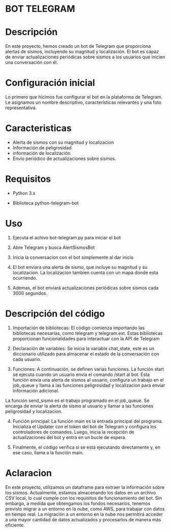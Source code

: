 # BOT TELEGRAM  
 
# Descripción 
 
En este proyecto, hemos creado un bot de Telegram que proporciona alertas de sismos, incluyendo su magnitud y localización. El bot es capaz de enviar actualizaciones periódicas sobre sismos a los usuarios que inicien una conversación con él. 
 
# Configuración inicial 
 
Lo primero que hicimos fue configurar el bot en la plataforma de Telegram. Le asignamos un nombre descriptivo, características relevantes y una foto representativa. 

# Caracteristicas  

- Alerta de sismos con su magnitud y localizacion 
- Información de peligrosidad 
- información de localización  
- Envío periódico de actualizaciones sobre sismos. 
 
# Requisitos 
 
- Python 3.x 
 
- Biblioteca python-telegram-bot  
  
# Uso 
 
1. Ejecuta el achivo bot-telegram.py para iniciar el bot  

2. Abre Telegram y busca AlertSismosBot  

3. Inicia la conversacion con el bot simplemente al dar inicio  

4. El bot enviara una alerta de sismo, que incluye su magnitud y su localizacion. La localizacion tambien cuenta con un mapa donde esta ocurriendo.  

5. Ademas, el bot enviará actualizaciones periódicas sobre sismos cada 3000 segundos.  
 
# Descripción del código 

1. Importación de bibliotecas: El código comienza importando las bibliotecas necesarias, como telegram y telegram.ext. Estas bibliotecas proporcionan funcionalidades para interactuar con la API de Telegram
 
2. Declaración de variables: Se inicia la variable chat_state, este es un diccionario utilizado para almacenar el estado de la conversación con cada usuario.
 
3. Funciones: A continuación, se definen varias funciones. La función start se ejecuta cuando un usuario envía el comando /start al bot. Esta función envía una alerta de sismos al usuario, configura un trabajo en el job_queue y llama a las funciones peligrosidad y localizacion para enviar información adicional.

La función send_sismo es el trabajo programado en el job_queue. Se encarga de enviar la alerta de sismo al usuario y llamar a las funciones peligrosidad y localizacion. 

4. Función principal: La función main es la entrada principal del programa. Inicializa el Updater con el token del bot de Telegram y configura los controladores de comandos. Luego, inicia la recepción de actualizaciones del bot y entra en un bucle de espera. 
 
5. Finalmente, el código verifica si se está ejecutando directamente y, en ese caso, llama a la función main.  
 
# Aclaracion 

En este proyecto, utilizamos un dataframe para extraer la información sobre los sismos. Actualmente, estamos almacenando los datos en un archivo CSV local, lo cual cumple con los requisitos de funcionamiento del bot. Sin embargo, a medida que obtengamos los fondos necesarios, tenemos previsto migrar a un entorno en la nube, como AWS, para trabajar con datos en tiempo real. 
La migración a un entorno en la nube nos permitirá acceder a una mayor cantidad de datos actualizados y procesarlos de manera más eficiente.

 
